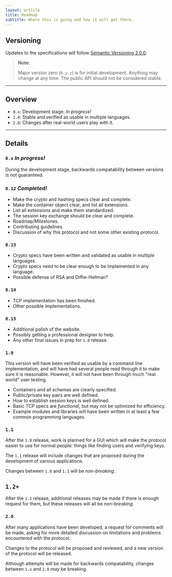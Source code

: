 ```yaml
---
layout: article
title: Roadmap
subtitle: Where this is going and how it will get there.
---
```



## Versioning

Updates to the specifications will follow
[Semantic Versioning 2.0.0](http://semver.org/).

> **Note:**
>
> Major version zero (`0.y.z`) is for initial development.
> Anything may change at any time. The public API should
> not be considered stable.

---

## Overview

* `0.x`: Development stage. *In progress!*
* `1.0`: Stable and verified as usable in multiple languages.
* `2.0`: Changes after real-world users play with it.

---

## Details

### `0.x` *In progress!*

During the development stage, backwards compatability
between versions is not guaranteed.

### `0.12` *Completed!*

* Make the crypto and hashing specs clear and complete.
* Make the container object clear, and list all extensions.
* List all extensions and make them standardized.
* The session key exchange should be clear and complete.
* Roadmap/Milestones.
* Contributing guidelines.
* Discussion of why this protocol and not some other existing protocol.

### `0.13`

* Crypto specs have been written and validated as usable in multiple languages.
* Crypto specs need to be clear enough to be implemented in any language.
* Possible defense of RSA and Diffie-Hellman?

### `0.14`

* TCP implementation has been finished.
* Other possible implementations.

### `0.15`

* Additional polish of the website.
* Possibly getting a professional designer to help.
* Any other final issues in prep for `1.0` release.

### `1.0`

This version will have been verified as usable by a command
line implementation, and will have had several people read
through it to make sure it is reasonable. However, it will
not have been through much "real world" user testing.

* Containers and all schemas are clearly specified.
* Public/private key pairs are well defined.
* How to establish session keys is well defined.
* Basic TCP specs are *functional*, but may not be
  optimized for efficiency.
* Example modules and libraries will have been written
  in at least a few common programming languages.

### `1.1`

After the `1.0` release, work is planned for a GUI
which will make the protocol easier to use for normal
people: things like finding users and verifying keys.

The `1.1` release will include changes that are proposed
during the development of various applications.

Changes between `1.0` and `1.1` will be *non-breaking*.

## `1.2+`

After the `1.1` release, additional releases may be
made if there is enough request for them, but these
releases will all be *non-breaking*.

### `2.0`

After many applications have been developed, a request for
comments will be made, asking for more detailed discussion
on limitations and problems encountered with the protocol.

Changes to the protocol will be proposed and reviewed, and
a new version of the protocol will be released.

Although attempts will be made for backwards compatability,
changes between `1.x` and `2.0` *may* be breaking.
